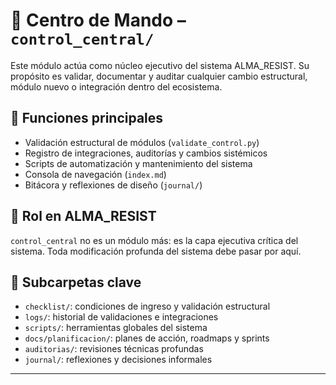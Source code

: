 
# 🧠 Centro de Mando – `control_central/`

Este módulo actúa como núcleo ejecutivo del sistema ALMA_RESIST. Su propósito es validar, documentar y auditar cualquier cambio estructural, módulo nuevo o integración dentro del ecosistema.

## 📌 Funciones principales

- Validación estructural de módulos (`validate_control.py`)
- Registro de integraciones, auditorías y cambios sistémicos
- Scripts de automatización y mantenimiento del sistema
- Consola de navegación (`index.md`)
- Bitácora y reflexiones de diseño (`journal/`)

## 🧬 Rol en ALMA_RESIST

`control_central` no es un módulo más: es la capa ejecutiva crítica del sistema. Toda modificación profunda del sistema debe pasar por aquí.

## 📁 Subcarpetas clave

- `checklist/`: condiciones de ingreso y validación estructural
- `logs/`: historial de validaciones e integraciones
- `scripts/`: herramientas globales del sistema
- `docs/planificacion/`: planes de acción, roadmaps y sprints
- `auditorias/`: revisiones técnicas profundas
- `journal/`: reflexiones y decisiones informales

---
